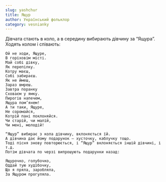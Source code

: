 ```yaml
---
slug: yashchur
title: Ящур
author: Український фольклор
category: vesnianky
---
```

Дівчата стають в коло, а в середину вибирають дівчину за “Ящура”. Ходять колом і співають:

```
Ой не ходи, Ящуре,
В горіховім місті.
Май собі дівку,
Як перепілку.
Котру маєш,
Собі забираєш.
Як не ймеш,
Зараз вмреш.
Завтра поранку
Сховаєм у ямку.
Пирогів напечем,
Ящура пом’янем!
А ти таки, Ящуре,
Не соромайся,
Котрій пані поклоняйся.
Чи старій, чи малій,
Чи мені, молодій!
```

```
“Ящур” вибирає з кола дівчину, вклоняється їй.
А дівчина дає йому подарунок — хусточку, каблучку тощо.
Тоді пісня знову повторюється, і “Ящур” вклоняється іншій дівчині, і т.д.
Потім дівчата по черзі випрошують подарунки назад:
```

```
Ящурочко, голубочко,
Оддай тую худібочку,
Що я пряла, заробляла,
За Ящуром прогуляла.
```
